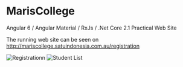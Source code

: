 # MarisCollege
Angular 6 / Angular Material / RxJs / .Net Core 2.1 Practical Web Site

The running web site can be seen on http://mariscollege.satuindonesia.com.au/registration



<img src="https://s3-ap-southeast-2.amazonaws.com/mariscollege/Registration.PNG" alt="Registrationn"/>

<img src="https://s3-ap-southeast-2.amazonaws.com/mariscollege/StudentList.PNG" alt="Student List"/>
